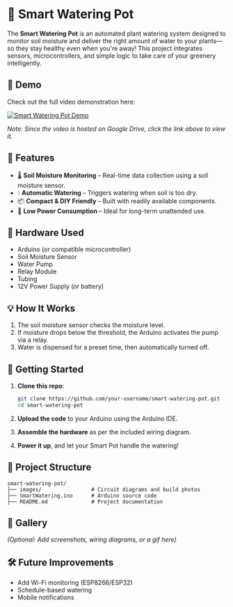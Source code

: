 # 🌱 Smart Watering Pot

The **Smart Watering Pot** is an automated plant watering system designed to monitor soil moisture and deliver the right amount of water to your plants—so they stay healthy even when you're away! This project integrates sensors, microcontrollers, and simple logic to take care of your greenery intelligently.

## 🎥 Demo

Check out the full video demonstration here:

[![Smart Watering Pot Demo](https://img.youtube.com/vi/VIDEO_ID/0.jpg)](https://drive.google.com/file/d/1hz0x3sRglbCHoY4dQrAdUuLIgjunMBsg/view?usp=sharing)

*Note: Since the video is hosted on Google Drive, click the link above to view it.*

## 🌟 Features

* 🌡️ **Soil Moisture Monitoring** – Real-time data collection using a soil moisture sensor.
* 💧 **Automatic Watering** – Triggers watering when soil is too dry.
* 📦 **Compact & DIY Friendly** – Built with readily available components.
* 🔋 **Low Power Consumption** – Ideal for long-term unattended use.

## 🧰 Hardware Used

* Arduino (or compatible microcontroller)
* Soil Moisture Sensor
* Water Pump
* Relay Module
* Tubing
* 12V Power Supply (or battery)

## 💡 How It Works

1. The soil moisture sensor checks the moisture level.
2. If moisture drops below the threshold, the Arduino activates the pump via a relay.
3. Water is dispensed for a preset time, then automatically turned off.

## 🚀 Getting Started

1. **Clone this repo**:

   ```bash
   git clone https://github.com/your-username/smart-watering-pot.git
   cd smart-watering-pot
   ```
2. **Upload the code** to your Arduino using the Arduino IDE.
3. **Assemble the hardware** as per the included wiring diagram.
4. **Power it up**, and let your Smart Pot handle the watering!

## 📁 Project Structure

```
smart-watering-pot/
├── images/                # Circuit diagrams and build photos
├── SmartWatering.ino      # Arduino source code
├── README.md              # Project documentation
```

## 📸 Gallery

*(Optional: Add screenshots, wiring diagrams, or a gif here)*

## 🛠️ Future Improvements

* Add Wi-Fi monitoring (ESP8266/ESP32)
* Schedule-based watering
* Mobile notifications
